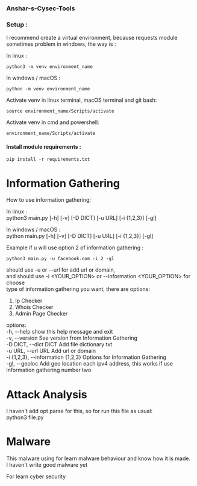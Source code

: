 ### Anshar-s-Cysec-Tools

### Setup :

I recommend create a virtual environment, because requests module sometimes problem in windows, the way is :

In linux :  
```
python3 -m venv environment_name
```

In windows / macOS :

```
python -m venv environment_name
```

Activate venv in linux terminal, macOS terminal and git bash:
```
source environment_name/Scripts/activate
```

Activate venv in cmd and powershell:
```
environment_name/Scripts/activate
```


#### Install module requirements :

```
pip install -r requirements.txt
```

# Information Gathering

How to use information gathering:

In linux :  
python3 main.py [-h] [-v] [-D DICT] [-u URL] [-i {1,2,3}] [-gl]

In windows / macOS :  
python main.py [-h] [-v] [-D DICT] [-u URL] [-i {1,2,3}] [-gl]

Example if u will use option 2 of information gathering :

```
python3 main.py -u facebook.com -i 2 -gl
```

should use -u <URL> or --url <URL> for add url or domain,  
and should use -i <YOUR_OPTION> or --information <YOUR_OPTION> for choose  
type of information gathering you want, there are options:

1. Ip Checker
2. Whois Checker
3. Admin Page Checker

options:  
 -h, --help show this help message and exit  
 -v, --version See version from Information Gathering  
 -D DICT, --dict DICT Add file dictionary txt  
 -u URL, --url URL Add url or domain  
 -i {1,2,3}, --information {1,2,3} Options for Information Gathering  
 -gl, --geoloc Add geo location each ipv4 address, this works if use information gathering number two

# Attack Analysis

I haven't add opt parse for this, so for run this file as usual:  
python3 file.py

# Malware

This malware using for learn malware behaviour and know how it is made.  
I haven't write good malware yet

For learn cyber security
